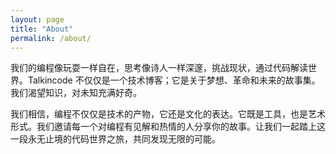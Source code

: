 ```yaml
---
layout: page
title: "About"
permalink: /about/
---
```


我们的编程像玩耍一样自在，思考像诗人一样深邃，挑战现状，通过代码解读世界。Talkincode 不仅仅是一个技术博客；它是关于梦想、革命和未来的故事集。我们渴望知识，对未知充满好奇。

我们相信，编程不仅仅是技术的产物，它还是文化的表达。它既是工具，也是艺术形式。我们邀请每一个对编程有见解和热情的人分享你的故事。让我们一起踏上这一段永无止境的代码世界之旅，共同发现无限的可能。
